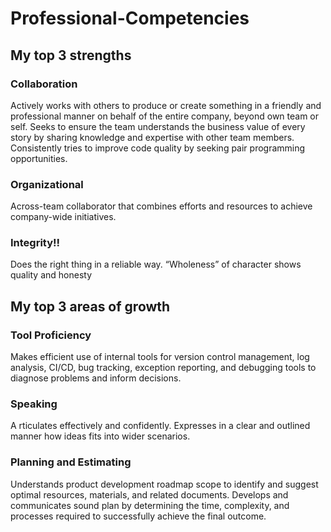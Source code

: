 # Professional-Competencies

## My top 3 strengths

  ### Collaboration
   Actively works with others to produce or create something in a friendly and professional manner on behalf of the entire company, beyond own team or self. Seeks to  ensure the team understands the business value of every story by sharing knowledge and expertise with other team members. Consistently tries to improve code quality by   seeking pair programming opportunities.
  ### Organizational
   Across-team collaborator that combines efforts and resources to achieve company-wide initiatives.
  ###  Integrity!!
   Does the right thing in a reliable way. “Wholeness” of character shows quality and honesty
    
## My top 3 areas of growth

  ### Tool Proficiency
   Makes efficient use of internal tools for version control management, log analysis, CI/CD, bug tracking, exception reporting, and debugging tools to diagnose problems and  inform decisions.
  ### Speaking
   A rticulates effectively and confidently. Expresses in a clear and outlined manner how ideas fits into wider scenarios.
  ###  Planning and Estimating
   Understands product development roadmap scope to identify and suggest optimal resources, materials, and related documents. Develops and communicates sound plan by  determining the time, complexity, and processes required to successfully achieve the final outcome.
  
